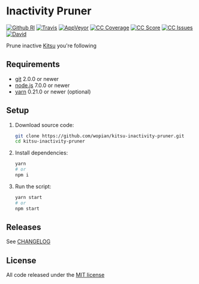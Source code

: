 # Inactivity Pruner

[![Github Rl]][1]
[![Travis]][2]
[![AppVeyor]][3]
[![CC Coverage]][4]
[![CC Score]][5]
[![CC Issues]][6]
[![David]][7]

Prune inactive [Kitsu][0] you're following

## Requirements

- [git](https://git-scm.com/) 2.0.0 or newer
- [node.js](https://nodejs.org) 7.0.0 or newer
- [yarn](https://https://yarnpkg.com) 0.21.0 or newer (optional)

## Setup

1. Download source code:

    ```bash
    git clone https://github.com/wopian/kitsu-inactivity-pruner.git
    cd kitsu-inactivity-pruner
    ```

1. Install dependencies:

    ```bash
    yarn
    # or
    npm i
    ```

1. Run the script:

    ```bash
    yarn start
    # or
    npm start
    ```

## Releases

See [CHANGELOG][8]

## License

All code released under the [MIT license][9]

[GitHub Rl]:https://img.shields.io/github/release/wopian/kitsu-inactivity-pruner.svg?style=flat-square
[Travis]:https://img.shields.io/travis/wopian/kitsu-inactivity-pruner/master.svg?style=flat-square&label=linux%20%26%20macOS
[CC Coverage]:https://img.shields.io/codeclimate/coverage/github/wopian/kitsu-inactivity-pruner.svg?style=flat-square
[CC Score]:https://img.shields.io/codeclimate/github/wopian/kitsu-inactivity-pruner.svg?style=flat-square
[CC Issues]:https://img.shields.io/codeclimate/issues/github/wopian/kitsu-inactivity-pruner.svg?style=flat-square
[David]:https://img.shields.io/david/wopian/kitsu-inactivity-pruner.svg?style=flat-square
[AppVeyor]:https://img.shields.io/appveyor/ci/wopian/kitsu-inactivity-pruner/master.svg?style=flat-square&label=windows

[0]:https://kitsu.io
[1]:https://github.com/wopian/kitsu-inactivity-pruner/releases
[2]:https://travis-ci.org/wopian/kitsu-inactivity-pruner
[3]:https://ci.appveyor.com/project/wopian/kitsu-inactivity-pruner
[4]:https://codeclimate.com/github/wopian/kitsu-inactivity-pruner/coverage
[5]:https://codeclimate.com/github/wopian/kitsu-inactivity-pruner
[6]:https://codeclimate.com/github/wopian/kitsu-inactivity-pruner/issues
[7]:https://david-dm.org/wopian/kitsu-inactivity-pruner
[8]:https://github.com/wopian/kitsu-inactivity-pruner/blob/master/CHANGELOG.md
[9]:https://github.com/wopian/kitsu-inactivity-pruner/blob/master/LICENSE.md
